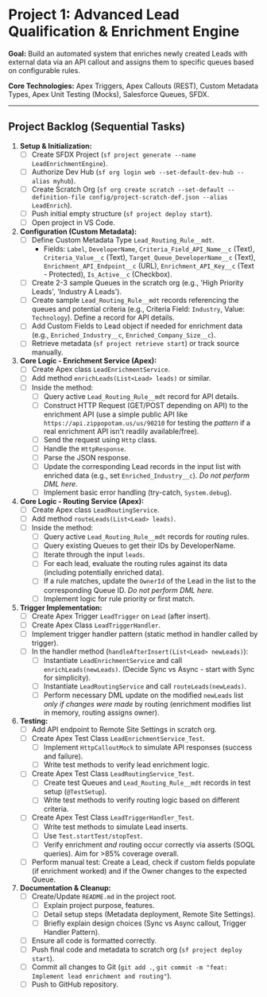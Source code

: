 # Project 1: Advanced Lead Qualification & Enrichment Engine

**Goal:** Build an automated system that enriches newly created Leads with external data via an API callout and assigns them to specific queues based on configurable rules.

**Core Technologies:** Apex Triggers, Apex Callouts (REST), Custom Metadata Types, Apex Unit Testing (Mocks), Salesforce Queues, SFDX.

---

## Project Backlog (Sequential Tasks)

1.  **Setup & Initialization:**
    *   [ ] Create SFDX Project (`sf project generate --name LeadEnrichmentEngine`).
    *   [ ] Authorize Dev Hub (`sf org login web --set-default-dev-hub --alias myhub`).
    *   [ ] Create Scratch Org (`sf org create scratch --set-default --definition-file config/project-scratch-def.json --alias LeadEnrich`).
    *   [ ] Push initial empty structure (`sf project deploy start`).
    *   [ ] Open project in VS Code.

2.  **Configuration (Custom Metadata):**
    *   [ ] Define Custom Metadata Type `Lead_Routing_Rule__mdt`.
        *   Fields: `Label`, `DeveloperName`, `Criteria_Field_API_Name__c` (Text), `Criteria_Value__c` (Text), `Target_Queue_DeveloperName__c` (Text), `Enrichment_API_Endpoint__c` (URL), `Enrichment_API_Key__c` (Text - Protected), `Is_Active__c` (Checkbox).
    *   [ ] Create 2-3 sample Queues in the scratch org (e.g., 'High Priority Leads', 'Industry A Leads').
    *   [ ] Create sample `Lead_Routing_Rule__mdt` records referencing the queues and potential criteria (e.g., Criteria Field: `Industry`, Value: `Technology`). Define a record for API details.
    *   [ ] Add Custom Fields to Lead object if needed for enrichment data (e.g., `Enriched_Industry__c`, `Enriched_Company_Size__c`).
    *   [ ] Retrieve metadata (`sf project retrieve start`) or track source manually.

3.  **Core Logic - Enrichment Service (Apex):**
    *   [ ] Create Apex class `LeadEnrichmentService`.
    *   [ ] Add method `enrichLeads(List<Lead> leads)` or similar.
    *   [ ] Inside the method:
        *   [ ] Query active `Lead_Routing_Rule__mdt` record for API details.
        *   [ ] Construct HTTP Request (GET/POST depending on API) to the enrichment API (use a simple public API like `https://api.zippopotam.us/us/90210` for testing the *pattern* if a real enrichment API isn't readily available/free).
        *   [ ] Send the request using `Http` class.
        *   [ ] Handle the `HttpResponse`.
        *   [ ] Parse the JSON response.
        *   [ ] Update the corresponding Lead records in the input list with enriched data (e.g., set `Enriched_Industry__c`). *Do not perform DML here.*
        *   [ ] Implement basic error handling (try-catch, `System.debug`).

4.  **Core Logic - Routing Service (Apex):**
    *   [ ] Create Apex class `LeadRoutingService`.
    *   [ ] Add method `routeLeads(List<Lead> leads)`.
    *   [ ] Inside the method:
        *   [ ] Query active `Lead_Routing_Rule__mdt` records for *routing* rules.
        *   [ ] Query existing Queues to get their IDs by DeveloperName.
        *   [ ] Iterate through the input `leads`.
        *   [ ] For each lead, evaluate the routing rules against its data (including potentially enriched data).
        *   [ ] If a rule matches, update the `OwnerId` of the Lead in the list to the corresponding Queue ID. *Do not perform DML here.*
        *   [ ] Implement logic for rule priority or first match.

5.  **Trigger Implementation:**
    *   [ ] Create Apex Trigger `LeadTrigger` on `Lead` (after insert).
    *   [ ] Create Apex Class `LeadTriggerHandler`.
    *   [ ] Implement trigger handler pattern (static method in handler called by trigger).
    *   [ ] In the handler method (`handleAfterInsert(List<Lead> newLeads)`):
        *   [ ] Instantiate `LeadEnrichmentService` and call `enrichLeads(newLeads)`. (Decide Sync vs Async - start with Sync for simplicity).
        *   [ ] Instantiate `LeadRoutingService` and call `routeLeads(newLeads)`.
        *   [ ] Perform necessary DML update on the modified `newLeads` list *only if changes were made* by routing (enrichment modifies list in memory, routing assigns owner).

6.  **Testing:**
    *   [ ] Add API endpoint to Remote Site Settings in scratch org.
    *   [ ] Create Apex Test Class `LeadEnrichmentService_Test`.
        *   [ ] Implement `HttpCalloutMock` to simulate API responses (success and failure).
        *   [ ] Write test methods to verify lead enrichment logic.
    *   [ ] Create Apex Test Class `LeadRoutingService_Test`.
        *   [ ] Create test Queues and `Lead_Routing_Rule__mdt` records in test setup (`@TestSetup`).
        *   [ ] Write test methods to verify routing logic based on different criteria.
    *   [ ] Create Apex Test Class `LeadTriggerHandler_Test`.
        *   [ ] Write test methods to simulate Lead inserts.
        *   [ ] Use `Test.startTest/stopTest`.
        *   [ ] Verify enrichment *and* routing occur correctly via asserts (SOQL queries). Aim for >85% coverage overall.
    *   [ ] Perform manual test: Create a Lead, check if custom fields populate (if enrichment worked) and if the Owner changes to the expected Queue.

7.  **Documentation & Cleanup:**
    *   [ ] Create/Update `README.md` in the project root.
        *   [ ] Explain project purpose, features.
        *   [ ] Detail setup steps (Metadata deployment, Remote Site Settings).
        *   [ ] Briefly explain design choices (Sync vs Async callout, Trigger Handler Pattern).
    *   [ ] Ensure all code is formatted correctly.
    *   [ ] Push final code and metadata to scratch org (`sf project deploy start`).
    *   [ ] Commit all changes to Git (`git add .`, `git commit -m "feat: Implement lead enrichment and routing"`).
    *   [ ] Push to GitHub repository.
